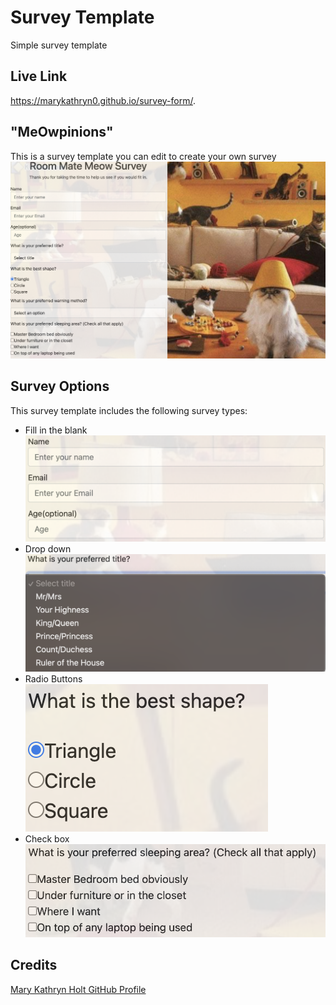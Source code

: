 # Survey Template
Simple survey template

## Live Link
https://marykathryn0.github.io/survey-form/.

## "MeOwpinions"
This is a survey template you can edit to create your own survey
![survey template](./imgs/survey.png)

## Survey Options
This survey template includes the following survey types:
- Fill in the blank ![fillin](./imgs/fillin.png)
- Drop down ![drop down](./imgs/dropdown.png)
- Radio Buttons <br> ![radio buttons](./imgs/radio.png)
- Check box ![check box](./imgs/checkbox.png)

## Credits

[Mary Kathryn Holt GitHub Profile](https://github.com/MaryKathryn0)

